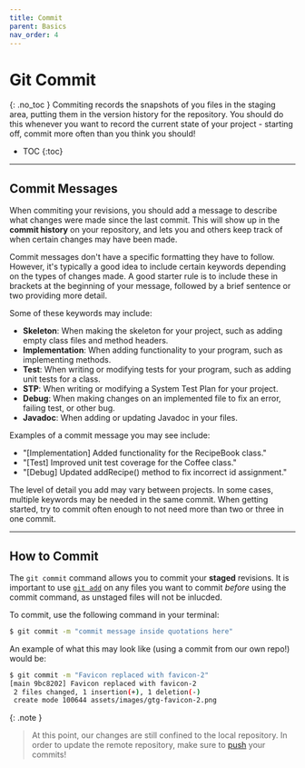 ```yaml
---
title: Commit
parent: Basics
nav_order: 4
---
```

# Git Commit
{: .no_toc }
Commiting records the snapshots of you files in the staging area, putting them in the version history for the repository. You should do this whenever you want to record the current state of your project - starting off, commit more often than you think you should!

- TOC
{:toc}

---

## Commit Messages
When commiting your revisions, you should add a message to describe what changes were made since the last commit. This will show up in the **commit history** on your repository, and lets you and others keep track of when certain changes may have been made.

Commit messages don't have a specific formatting they have to follow. However, it's typically a good idea to include certain keywords depending on the types of changes made. A good starter rule is to include these in brackets at the beginning of your message, followed by a brief sentence or two providing more detail.

Some of these keywords may include:
- **Skeleton**: When making the skeleton for your project, such as adding empty class files and method headers.
- **Implementation**: When adding functionality to your program, such as implementing methods.
- **Test**: When writing or modifying tests for your program, such as adding unit tests for a class.
- **STP**: When writing or modifying a System Test Plan for your project.
- **Debug**: When making changes on an implemented file to fix an error, failing test, or other bug.
- **Javadoc**: When adding or updating Javadoc in your files.

Examples of a commit message you may see include:
- "[Implementation] Added functionality for the RecipeBook class."
- "[Test] Improved unit test coverage for the Coffee class."
- "[Debug] Updated addRecipe() method to fix incorrect id assignment."

The level of detail you add may vary between projects. In some cases, multiple keywords may be needed in the same commit. When getting started, try to commit often enough to not need more than two or three in one commit.

---

## How to Commit
The `git commit` command allows you to commit your **staged** revisions. It is important to use [`git add`](https://sophia-nunez.github.io/guide-to-git/docs/basics/add.html) on any files you want to commit *before* using the commit command, as unstaged files will not be inlucded.

To commit, use the following command in your terminal:

```bash
$ git commit -m "commit message inside quotations here"
```
An example of what this may look like (using a commit from our own repo!) would be:

```bash
$ git commit -m "Favicon replaced with favicon-2"
[main 9bc8202] Favicon replaced with favicon-2
 2 files changed, 1 insertion(+), 1 deletion(-)
 create mode 100644 assets/images/gtg-favicon-2.png
```

{: .note }
> At this point, our changes are still confined to the local repository. In order to update the remote repository, make sure to [push](https://sophia-nunez.github.io/guide-to-git/docs/basics/push.html) your commits!
